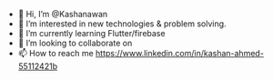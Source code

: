 - 👋 Hi, I’m @Kashanawan
- 👀 I’m interested in new technologies & problem solving.
- 🌱 I’m currently learning Flutter/firebase
- 💞️ I’m looking to collaborate on 
- 📫 How to reach me https://www.linkedin.com/in/kashan-ahmed-55112421b

<!---
Kashanawan/Kashanawan is a ✨ special ✨ repository because its `README.md` (this file) appears on your GitHub profile.
You can click the Preview link to take a look at your changes.
--->

